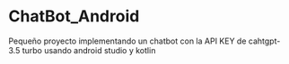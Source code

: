 # ChatBot_Android
Pequeño proyecto implementando un chatbot con la API KEY de cahtgpt-3.5 turbo usando android studio y kotlin
